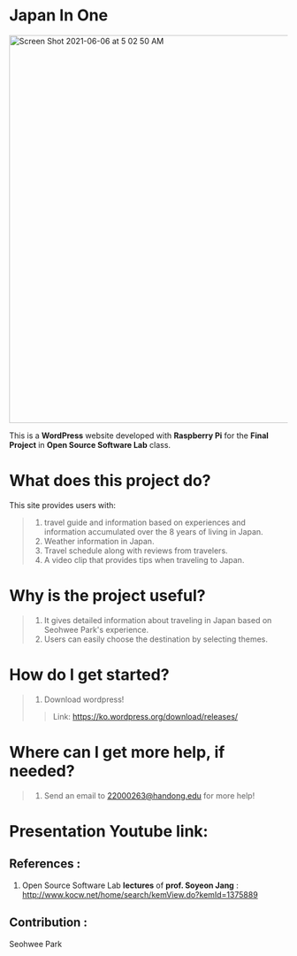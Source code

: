 # Japan In One

<img width="701" alt="Screen Shot 2021-06-06 at 5 02 50 AM" src="https://user-images.githubusercontent.com/71685755/120903983-7c666480-c684-11eb-8ff1-1caf80fd26ea.png">

This is a **WordPress** website developed with **Raspberry Pi** for the **Final Project** in **Open Source Software Lab** class.



# What does this project do? 

This site provides users with: 
> 1. travel guide and information based on experiences and information accumulated over the 8 years of living in Japan.
> 2. Weather information in Japan.
> 3. Travel schedule along with reviews from travelers.
> 4. A video clip that provides tips when traveling to Japan.



# Why is the project useful?

> 1. It gives detailed information about traveling in Japan based on Seohwee Park's experience.
> 2. Users can easily choose the destination by selecting themes.



# How do I get started?
> 1. Download wordpress! 
>> Link: https://ko.wordpress.org/download/releases/



# Where can I get more help, if needed?
> 1. Send an email to <22000263@handong.edu> for more help!



# Presentation Youtube link:


## References :
1. Open Source Software Lab **lectures** of **prof. Soyeon Jang** : <http://www.kocw.net/home/search/kemView.do?kemId=1375889>


## Contribution :
Seohwee Park
